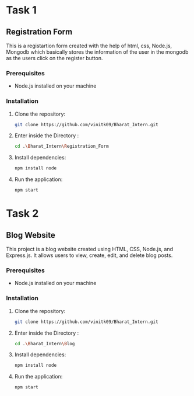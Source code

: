 # Task 1
## Registration Form

This is a registartion form created with the help of html, css, Node.js, Mongodb which basically stores the information of the user in the mongodb as the users click on the register button.  


### Prerequisites

- Node.js installed on your machine

### Installation

1. Clone the repository:
   ```bash
   git clone https://github.com/vinitk09/Bharat_Intern.git
2. Enter inside the Directory :
   ```bash
   cd .\Bharat_Intern\Registration_Form   
3. Install dependencies:
   ```bash
   npm install node  
4. Run the application:
   ```bash
   npm start
# Task 2

## Blog Website

This project is a blog website created using HTML, CSS, Node.js, and Express.js. It allows users to view, create, edit, and delete blog posts.

### Prerequisites

- Node.js installed on your machine

### Installation

1. Clone the repository:
   ```bash
   git clone https://github.com/vinitk09/Bharat_Intern.git
2. Enter inside the Directory :
   ```bash
   cd .\Bharat_Intern\Blog   
3. Install dependencies:
   ```bash
   npm install node  
4. Run the application:
   ```bash
   npm start
